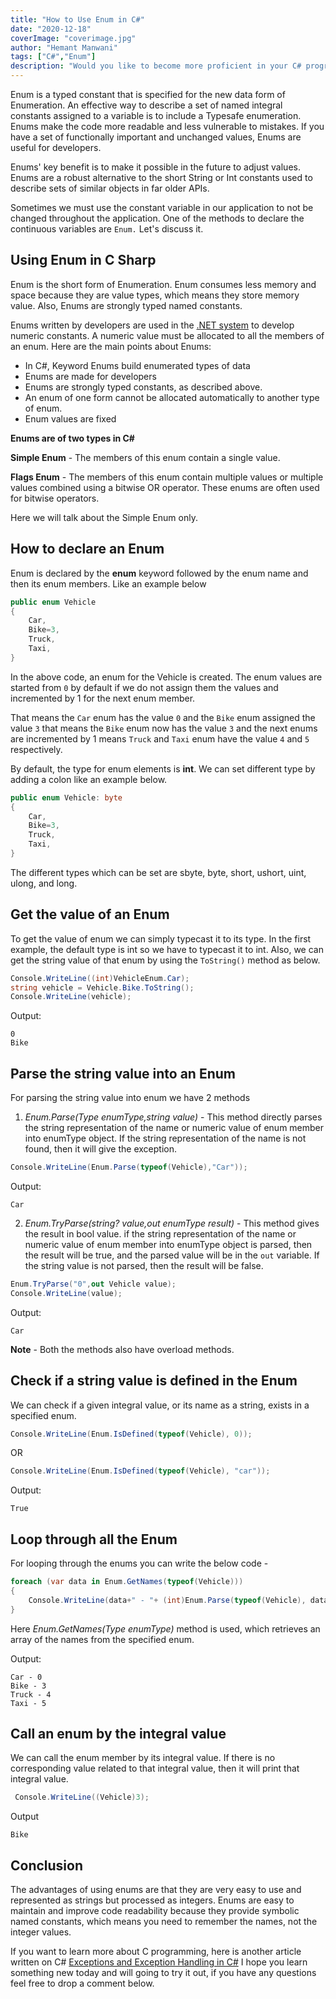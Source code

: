 ```yaml
---
title: "How to Use Enum in C#"
date: "2020-12-18"
coverImage: "coverimage.jpg"
author: "Hemant Manwani"
tags: ["C#","Enum"]
description: "Would you like to become more proficient in your C# programming in the use of enums? To learn the basics and use cases for Enum in C#, read this post."
---
```


Enum is a typed constant that is specified for the new data form of Enumeration. An effective way to describe a set of named integral constants assigned to a variable is to include a Typesafe enumeration. Enums make the code more readable and less vulnerable to mistakes. If you have a set of functionally important and unchanged values, Enums are useful for developers.

Enums' key benefit is to make it possible in the future to adjust values. Enums are a robust alternative to the short String or Int constants used to describe sets of similar objects in far older APIs.
 
Sometimes we must use the constant variable in our application to not be changed throughout the application. One of the methods to declare the continuous variables are `Enum.` Let's discuss it.
 
## Using Enum in C Sharp
 
Enum is the short form of Enumeration. Enum consumes less memory and space because they are value types, which means they store memory value. Also, Enums are strongly typed named constants. 

Enums written by developers are used in the [.NET system](https://en.wikipedia.org/wiki/.NET_Framework) to develop numeric constants. A numeric value must be allocated to all the members of an enum. Here are the main points about Enums:

- In C#, Keyword Enums build enumerated types of data
- Enums are made for developers
- Enums are strongly typed constants, as described above.
- An enum of one form cannot be allocated automatically to another type of enum.
- Enum values are fixed
 
**Enums are of two types in C#**
 
**Simple Enum** - The members of this enum contain a single value.
 
**Flags Enum** - The members of this enum contain multiple values or multiple values combined using a bitwise OR operator. These enums are often used for bitwise operators.
 
Here we will talk about the Simple Enum only.
 
## How to declare an Enum
 
Enum is declared by the **enum** keyword followed by the enum name and then its enum members. Like an example below
 
```c#
public enum Vehicle
{
    Car,
    Bike=3,
    Truck,
    Taxi,
}
```
 
In the above code, an enum for the Vehicle is created. The enum values are started from `0` by default if we do not assign them the values and incremented by 1 for the next enum member. 
 
That means the `Car` enum has the value `0` and the `Bike` enum assigned the value `3` that means the `Bike` enum now has the value `3` and the next enums are incremented by 1 means `Truck` and `Taxi` enum have the value `4` and `5` respectively.
 
By default, the type for enum elements is **int**. We can set different type by adding a colon like an example below. 
```c#
public enum Vehicle: byte
{
    Car,
    Bike=3,
    Truck,
    Taxi,
}
```
The different types which can be set are sbyte, byte, short, ushort, uint, ulong, and long.
 
## Get the value of an Enum
 
To get the value of enum we can simply typecast it to its type. In the first example, the default type is int so we have to typecast it to int. Also, we can get the string value of that enum by using the `ToString()` method as below.
 
```c#
Console.WriteLine((int)VehicleEnum.Car);
string vehicle = Vehicle.Bike.ToString();
Console.WriteLine(vehicle);
```
 
Output: 
```
0
Bike
```
 
## Parse the string value into an Enum
 
For parsing the string value into enum we have 2 methods
 
1. *Enum.Parse(Type enumType,string value)* - This method directly parses the string representation of the name or numeric value of enum member into enumType object. If the string representation of the name is not found, then it will give the exception.
 
```c#
Console.WriteLine(Enum.Parse(typeof(Vehicle),"Car"));
```
Output:
```
Car
```
2. *Enum.TryParse(string? value,out enumType result)* - This method gives the result in bool value. if the string representation of the name or numeric value of enum member into enumType object is parsed, then the result will be true, and the parsed value will be in the `out` variable. If the string value is not parsed, then the result will be false.
 
 
```c#
Enum.TryParse("0",out Vehicle value);
Console.WriteLine(value);
```
Output:
```
Car
```
 
**Note** - Both the methods also have overload methods.
 
## Check if a string value is defined in the Enum
 
We can check if a given integral value, or its name as a string, exists in a specified enum.
 
```c#
Console.WriteLine(Enum.IsDefined(typeof(Vehicle), 0));
```
OR
```c#
Console.WriteLine(Enum.IsDefined(typeof(Vehicle), "car"));
```
Output:
```
True
```
## Loop through all the Enum
 
For looping through the enums you can write the below code -
 
```c#
foreach (var data in Enum.GetNames(typeof(Vehicle)))
{
    Console.WriteLine(data+" - "+ (int)Enum.Parse(typeof(Vehicle), data));
}
```
Here *Enum.GetNames(Type enumType)* method is used, which retrieves an array of the names from the specified enum.
 
Output:
```
Car - 0
Bike - 3
Truck - 4
Taxi - 5
```
 
## Call an enum by the integral value
 
We can call the enum member by its integral value. If there is no corresponding value related to that integral value, then it will print that integral value.
 
```c#
 Console.WriteLine((Vehicle)3);
```
 
Output
```
Bike
```
 
## Conclusion
 
The advantages of using enums are that they are very easy to use and represented as strings but processed as integers. Enums are easy to maintain and improve code readability because they provide symbolic named constants, which means you need to remember the names, not the integer values.

If you want to learn more about C programming, here is another article written on C# [Exceptions and Exception Handling in C#](https://www.loginradius.com/blog/engineering/exception_handling_in_csharp/) I hope you learn something new today and will going to try it out, if you have any questions feel free to drop a comment below.
